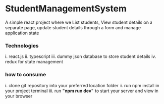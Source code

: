 # StudentManagementSystem
A simple react project where we List students, View student details on a separate page, update student details through a form and manage application state 
### Technologies
i.   react.js
ii.  typescript
iii. dummy json database to store student details
iv.  redux for state management 
### how to consume
i.   clone git repository into your preferred location folder
ii.  run npm install in your project terminal
iii. run **"npm run dev"** to start your server and view in your browser

